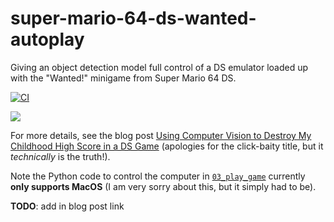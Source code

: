 # super-mario-64-ds-wanted-autoplay
Giving an object detection model full control of a DS emulator loaded up with the "Wanted!" minigame from Super Mario 64 DS.

[![CI](https://github.com/nathancooperjones/super-mario-64-ds-wanted-autoplay/actions/workflows/ci.yaml/badge.svg?branch=main)](https://github.com/nathancooperjones/super-mario-64-ds-wanted-autoplay/actions/workflows/ci.yaml)

[![](https://user-images.githubusercontent.com/31417712/215227932-012c6ea6-5862-4e69-9b11-ec45ec85a9cd.gif)](https://www.youtube.com/watch?v=IXq1frVs8ME)

For more details, see the blog post [Using Computer Vision to Destroy My Childhood High Score in a DS Game]() (apologies for the click-baity title, but it _technically_ is the truth!).

Note the Python code to control the computer in [``03_play_game``](03_play_game) currently **only supports MacOS** (I am very sorry about this, but it simply had to be).


**TODO**: add in blog post link
